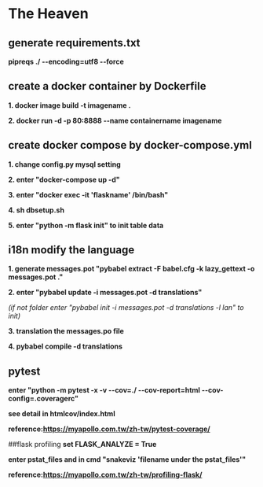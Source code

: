 # The Heaven
## generate requirements.txt
**pipreqs ./ --encoding=utf8 --force** 

## create a docker container by Dockerfile
**1. docker image build -t imagename .** 

**2. docker run -d -p 80:8888 --name containername imagename** 

## create docker compose by docker-compose.yml
**1. change config.py mysql setting**

**2. enter "docker-compose up -d"**

**3. enter "docker exec -it 'flaskname' /bin/bash"**

**4. sh dbsetup.sh**

**5. enter "python -m flask init" to init table data**

## i18n modify the language
**1. generate messages.pot "pybabel extract -F babel.cfg -k lazy_gettext -o messages.pot ."**

**2. enter "pybabel update -i messages.pot -d translations"**

*(if not folder enter "pybabel init -i messages.pot -d translations -l lan" to init)*

**3. translation the messages.po file**

**4. pybabel compile -d translations**

## pytest
**enter "python -m pytest -x -v --cov=./ --cov-report=html --cov-config=.coveragerc"**

**see detail in htmlcov/index.html**

**reference:https://myapollo.com.tw/zh-tw/pytest-coverage/**

##flask profiling
**set FLASK_ANALYZE = True**

**enter pstat_files and in cmd "snakeviz 'filename under the pstat_files'"**

**reference:https://myapollo.com.tw/zh-tw/profiling-flask/**